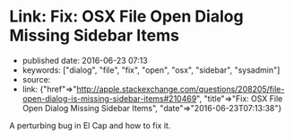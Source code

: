 # Link: Fix: OSX File Open Dialog Missing Sidebar Items

- published date: 2016-06-23 07:13
- keywords: ["dialog", "file", "fix", "open", "osx", "sidebar", "sysadmin"]
- source: 
- link: {"href"=>"http://apple.stackexchange.com/questions/208205/file-open-dialog-is-missing-sidebar-items#210469", "title"=>"Fix: OSX File Open Dialog Missing Sidebar Items", "date"=>"2016-06-23T07:13:38"}



A perturbing bug in El Cap and how to fix it.

